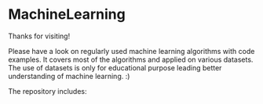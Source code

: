 # MachineLearning

Thanks for visiting!

Please have a look on regularly used machine learning algorithms with code examples. It covers most of the algorithms and applied on various datasets. The use of datasets is only for educational purpose leading better understanding of machine learning. :)


The repository includes:
